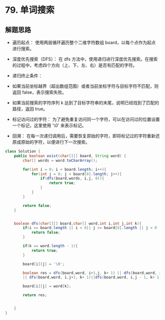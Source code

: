 # 79. 单词搜索


## 解题思路

* 遍历起点： 使用两层循环遍历整个二维字符数组 board，以每个点作为起点进行搜索。

* 深度优先搜索（DFS）： 在 dfs 方法中，使用递归进行深度优先搜索。在搜索的过程中，考虑四个方向（上、下、左、右）是否有匹配的字符。

* 递归终止条件：

* 如果当前坐标越界（超出数组范围）或者当前坐标字符与目标字符不匹配，则返回 false，表示搜索失败。
* 如果当前搜索的字符序列 k 达到了目标字符串的末尾，说明已经找到了匹配的路径，返回 true。
* 标记访问过的字符： 为了避免重复访问同一个字符，可以在访问过的位置设置一个标记，这里使用 '\0' 来表示标记。

* 回溯： 在每一次递归调用后，需要恢复原始的字符，即将标记过的字符重新还原成原始的字符，以便进行下一次搜索。

```java
class Solution {
    public boolean exist(char[][] board, String word) {
        char[] words = word.toCharArray();

        for(int i = 0; i < board.length; i++){
            for(int j = 0; j < board[0].length; j++){
                if(dfs(board,words, i,j, 0)){
                    return true;
                }
            }
        }

        return false;
    }


    boolean dfs(char[][] board,char[] word,int i,int j,int k){
        if(i >= board.length || i < 0|| j >= board[0].length || j < 0 || board[i][j] != word[k]){
            return false;
        }

        if(k == word.length - 1){
            return true;
        }

        board[i][j] = '\0';

        boolean res = dfs(board,word, i+1,j, k+ 1) || dfs(board,word, i-1,j, k+ 1)
        || dfs(board,word, i,j+1, k+ 1)||dfs(board,word, i,j - 1, k+ 1);

        board[i][j] = word[k];

        return res;


    }
}

```